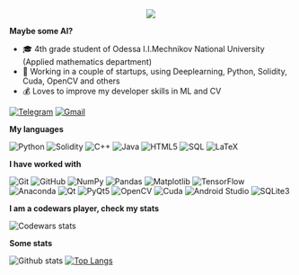 <div align="center">
	<img src = "https://media.giphy.com/media/cJHcuSUFIrymctvBMI/giphy.gif">
</div>

**Maybe some AI?**

-   :mortar_board: 4th grade student of Odessa I.I.Mechnikov National University (Applied mathematics department)
-   :test_tube: Working in a couple of startups, using Deeplearning, Python, Solidity, Cuda, OpenCV and others
-   :moneybag: Loves to improve my developer skills in ML and CV

[![Telegram](https://img.shields.io/badge/-TELEGRAM-2CA5E0?style=for-the-badge&logo=telegram&logoColor=white)](https://t.me/d_mor)
[![Gmail](https://img.shields.io/badge/-GMAIL-D14836?style=for-the-badge&logo=gmail&logoColor=white)](mailto:idima.mor@gmail.com)

**My languages**

![Python](https://img.shields.io/badge/-Python-000000?style=for-the-badge&logo=python)
![Solidity](https://img.shields.io/badge/-solidity-000000?style=for-the-badge&logo=ethereum)
![C++](https://img.shields.io/badge/-C++-000000?style=for-the-badge&logo=C%2B%2B&logoColor=00599C)
![Java](https://img.shields.io/badge/-Java-000000?style=for-the-badge&logo=Java)
![HTML5](https://img.shields.io/badge/-HTML5-000000?style=for-the-badge&logo=HTML5)
![SQL](https://img.shields.io/badge/-SQL-000000?style=for-the-badge&logo=MySQL)
![LaTeX](https://img.shields.io/badge/-LATEX-000000?style=for-the-badge&logo=LaTeX)

**I have worked with**

![Git](https://img.shields.io/badge/-Git-000000?style=flat&logo=git&logoColor=F05032)
![GitHub](https://img.shields.io/badge/-GitHub-000000?style=flat&logo=github&logoColor=FFFFFF)
![NumPy](https://img.shields.io/badge/-Numpy-000000?style=flat&logo=python)
![Pandas](https://img.shields.io/badge/-Pandas-000000?style=flat&logo=pandas)
![Matplotlib](https://img.shields.io/badge/-Matplotlib-000000?style=flat&logo=python)
![TensorFlow](https://img.shields.io/badge/-TensorFlow-000000?style=flat&logo=tensorflow)
![Anaconda](https://img.shields.io/badge/-Anaconda-000000?style=flat&logo=anaconda)
![Qt](https://img.shields.io/badge/-Qt-000000?style=flat&logo=qt)
![PyQt5](https://img.shields.io/badge/-PyQt5-000000?style=flat&logo=qt)
![OpenCV](https://img.shields.io/badge/-OpenCV-000000?style=flat&logo=C%2B%2B&)
![Cuda](https://img.shields.io/badge/-Cuda-000000?style=flat&logo=nvidia)
![Android Studio](https://img.shields.io/badge/-AndroidStudio-000000?style=flat&logo=android)
![SQLite3](https://img.shields.io/badge/-SQLite3-000000?style=flat&logo=sqlite)

**I am a codewars player, check my stats**

![Codewars stats](https://www.codewars.com/users/morozdima/badges/large)

**Some stats**

![Github stats](https://github-readme-stats.vercel.app/api?username=morozdima&count_private=true&show_icons=true&theme=synthwave)
[![Top Langs](https://github-readme-stats.vercel.app/api/top-langs/?username=morozdima&theme=synthwave)](https://github.com/anuraghazra/github-readme-stats)
